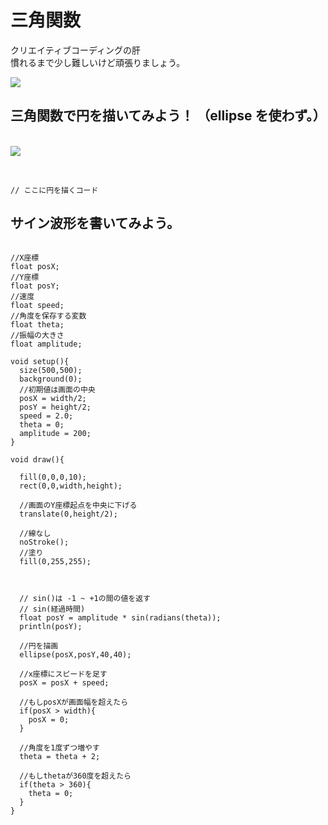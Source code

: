 # 三角関数

クリエイティブコーディングの肝<br>
慣れるまで少し難しいけど頑張りましょう。

<img src="https://thebookofshaders.com/05/sincos.gif">

<br>

## 三角関数で円を描いてみよう！ （ellipse を使わず。）

<br>
<img src="https://thebookofshaders.com/05/sin_cos.png">
<br>

<br>


```

// ここに円を描くコード

```


## サイン波形を書いてみよう。

```

//X座標
float posX;
//Y座標
float posY;
//速度
float speed;
//角度を保存する変数
float theta;
//振幅の大きさ
float amplitude;

void setup(){
  size(500,500);
  background(0);
  //初期値は画面の中央
  posX = width/2;
  posY = height/2;
  speed = 2.0;
  theta = 0;
  amplitude = 200;
}

void draw(){
  
  fill(0,0,0,10);
  rect(0,0,width,height);
  
  //画面のY座標起点を中央に下げる
  translate(0,height/2);
  
  //線なし
  noStroke();
  //塗り
  fill(0,255,255);
  
  
  
  // sin()は -1 ~ +1の間の値を返す
  // sin(経過時間)
  float posY = amplitude * sin(radians(theta));
  println(posY);
 
  //円を描画
  ellipse(posX,posY,40,40);
  
  //x座標にスピードを足す
  posX = posX + speed;
  
  //もしposXが画面幅を超えたら
  if(posX > width){
    posX = 0;
  }
  
  //角度を1度ずつ増やす
  theta = theta + 2;
  
  //もしthetaが360度を超えたら
  if(theta > 360){
    theta = 0;
  }
}


```
